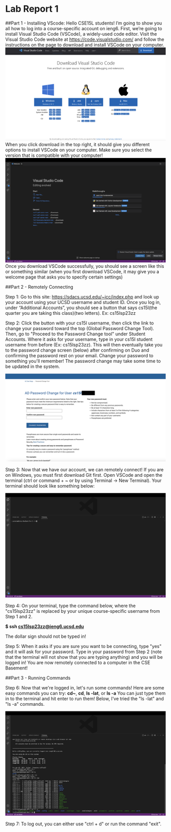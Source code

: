 # Lab Report 1
##Part 1 - Installing VScode:
Hello CSE15L students! I’m going to show you all how to log into a course-specific account on ieng6. First, we’re going to install Visual Studio Code (VSCode), a widely-used code editor. Visit the Visual Studio Code website at https://code.visualstudio.com/ and follow the instructions on the page to download and install VSCode on your computer. 
![Image](VSCodeDownload.png)
When you click download in the top right, it should give you different options to install VSCode on your computer. Make sure you select the version that is compatible with your computer!
![Image](VSCodePage.png) 
Once you download VSCode successfully, you should see a screen like this or something similar (when you first download VSCode, it may give you a welcome page that asks you to specify certain settings)

##Part 2 - Remotely Connecting

Step 1: Go to this site: https://sdacs.ucsd.edu/~icc/index.php and look up your account using your UCSD username and student ID. Once you log in, under “Additional Accounts”, you should see a button that says cs15l(the quarter you are taking this class)(two letters). Ex: cs15lsp23zz

Step 2: Click the button with your cs15l username, then click the link to change your password toward the top (Global Password Change Tool). Then, go to "Proceed to the Password Change tool" under Student Accounts. Where it asks for your username, type in your cs15l student username from before (Ex: cs15lsp23zz). This will then eventually take you to the password change screen (below) after confirming on Duo and confirming the password rest on your email. Change your password to something you'll remember! The password change may take some time to be updated in the system.

![Image](PasswordChange.png)

Step 3: Now that we have our account, we can remotely connect! If you are on Windows, you must first download Git first. Open VSCode and open the terminal (ctrl or command + ~ or by using Terminal -> New Terminal). Your terminal should look like something below:

![Image](Terminal.png)

Step 4: On your terminal, type the command below, where the "cs15lsp23zz" is replaced by your unique course-specific username from Step 1 and 2. 

**$ ssh cs15lsp23zz@ieng6.ucsd.edu**

The dollar sign should not be typed in!

Step 5: When it asks if you are sure you want to be connecting, type "yes" and it will ask for your password. Type in your password from Step 2 (note that the terminal will not show that you are typing anything) and you will be logged in! You are now remotely connected to a computer in the CSE Basement!

##Part 3 - Running Commands

Step 6: Now that we're logged in, let's run some commands! Here are some easy commands you can try: **cd~**, **cd**, **ls -lat**, or **ls -a** You can just type them in to the terminal and hit enter to run them! Below, I've tried the "ls -lat" and "ls -a" commands.

![Image](Commands.png)

Step 7: To log out, you can either use "ctrl + d" or run the command "exit".




